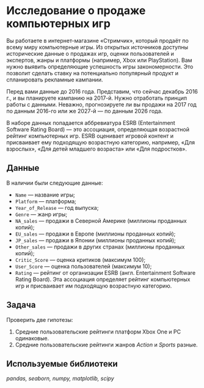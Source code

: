 # Исследование о продаже компьютерных игр

Вы работаете в интернет-магазине «Стримчик», который продаёт по всему миру компьютерные игры. Из открытых источников доступны исторические данные о продажах игр, оценки пользователей и экспертов, жанры и платформы (например, Xbox или PlayStation). Вам нужно выявить определяющие успешность игры закономерности. Это позволит сделать ставку на потенциально популярный продукт и спланировать рекламные кампании.

Перед вами данные до 2016 года. Представим, что сейчас декабрь 2016 г., и вы планируете кампанию на 2017-й. Нужно отработать принцип работы с данными. Неважно, прогнозируете ли вы продажи на 2017 год по данным 2016-го или же 2027-й — по данным 2026 года.

В наборе данных попадается аббревиатура ESRB (Entertainment Software Rating Board) — это ассоциация, определяющая возрастной рейтинг компьютерных игр. ESRB оценивает игровой контент и присваивает ему подходящую возрастную категорию, например, «Для взрослых», «Для детей младшего возраста» или «Для подростков».


## Данные

В наличии были следующие данные:

- `Name` — название игры;
- `Platform` — платформа;
- `Year_of_Release` — год выпуска;
- `Genre` — жанр игры;
- `NA_sales` — продажи в Северной Америке (миллионы проданных копий);
- `EU_sales` — продажи в Европе (миллионы проданных копий);
- `JP_sales` —  продажи в Японии (миллионы проданных копий);
- `Other_sales` —  продажи в других странах (миллионы проданных копий);
- `Critic_Score` — оценка критиков (максимум 100);
- `User_Score` — оценка пользователей (максимум 10);
- `Rating` — рейтинг от организации ESRB (англ. Entertainment Software Rating Board). Эта ассоциация определяет рейтинг компьютерных игр и присваивает им подходящую возрастную категорию.


## Задача

Проверить две гипотезы:

1. Средние пользовательские рейтинги платформ Xbox One и PC одинаковые.
2. Средние пользовательские рейтинги жанров *Action* и *Sports* разные.


## Используемые библиотеки
*pandas, seaborn, numpy, matplotlib, scipy*
